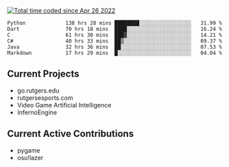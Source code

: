<a href="https://wakatime.com/@9797ee4f-4108-45bb-8fc2-b36b9c1a1c89"><img src="https://wakatime.com/badge/user/9797ee4f-4108-45bb-8fc2-b36b9c1a1c89.svg?style=for-the-badge" alt="Total time coded since Apr 26 2022" /></a>

<!--START_SECTION:waka-->

```text
Python             138 hrs 28 mins ████████░░░░░░░░░░░░░░░░░   31.99 %
Dart               70 hrs 18 mins  ████░░░░░░░░░░░░░░░░░░░░░   16.24 %
C                  61 hrs 30 mins  ███▓░░░░░░░░░░░░░░░░░░░░░   14.21 %
C#                 40 hrs 33 mins  ██▒░░░░░░░░░░░░░░░░░░░░░░   09.37 %
Java               32 hrs 36 mins  ██░░░░░░░░░░░░░░░░░░░░░░░   07.53 %
Markdown           17 hrs 29 mins  █░░░░░░░░░░░░░░░░░░░░░░░░   04.04 %
```

<!--END_SECTION:waka-->

## Current Projects

 - go.rutgers.edu
 - rutgersesports.com
 - Video Game Artificial Intelligence
 - InfernoEngine

## Current Active Contributions

 - pygame
 - osu!lazer
